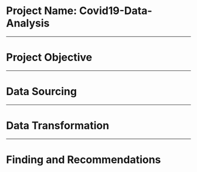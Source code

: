 # Project Name: Covid19-Data-Analysis

--------------

# Project Objective

--------------

# Data Sourcing

--------------

# Data Transformation

---------------

# Finding and Recommendations
